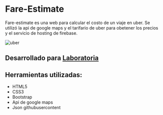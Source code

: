 # Fare-Estimate
Fare-estimate es una web para calcular el costo de un viaje en uber. Se utilizó la api de google maps y el tarifario de uber para obetener los precios y el servicio de hosting de firebase.

![uber](https://user-images.githubusercontent.com/32288575/36485968-5f9ca400-16eb-11e8-95af-39faa48a84e4.png)

## Desarrollado para [Laboratoria](http://www.laboratoria.la/)

## **Herramientas utilizadas:**
  - HTML5
  - CSS3
  - Bootstrap
  - Api de google maps
  - Json githubusercontent
  
